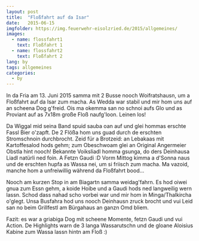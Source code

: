 ```yaml
---
layout: post
title:  "Floßfahrt auf da Isar"
date:   2015-06-15
imgfolder: https://img.feuerwehr-eisolzried.de/2015/allgemeines/
images:
  - name: flossfahrt1
    text: Floßfahrt 1
  - name: flossfahrt2
    text: Floßfahrt 2
lang: by
tags: allgemeines
categories:
  - by
---
```

In da Fria am 13. Juni 2015 samma mit 2 Busse nooch Woifratshausn, um a Floßfahrt auf da Isar zum macha. As Wedda war stabil und mir hom uns auf an scheena Dog g'freid. Ois ma okemma san no schnoi aufs Glo und as Proviant auf as 7x18m große Floß naufg'loon. Leinen los!

Da Wiggal mid seina Band spuid sauba oan auf und glei hommas erschte Fassl Bier o'zapft. De 2 Flößa hom uns guad durch de erschten Stromschnoin durchbrocht. Zeid für a Brotzeid: an Lebakaas mit Kartoffesalod hods gehm; zum Obeschwoam glei an Original Angermeier Obstla hint nooch! Bekannte Voiksliadl homma gsunga, do ders Deinhausa Liadl natürli ned foin. A Fetzn Gaudi :D Vorm Mittog kimma a d'Sonna naus und de erschten hupfa as Wassa nei, um si friisch zum macha. Ma vazoid, manche hom a unfreiwillig während da Floßfahrt bood...

Nooch am kurzen Stop in am Biagartn samma weidag'fahrn. Es hod oiwei gnua zum Essn gehm, a koide Hoibe und a Gaudi hods ned langweilig wern lassn. Schod dass nahad scho vorbei war und mir hom in Minga/Thalkircha o'glegt. Unsa Busfahra hod uns nooch Deinhausn zruck brocht und vui Leid san no beim Grillfestl am Bürgahaus an ganzn Omd bliem.

Fazit: es war a griabiga Dog mit scheene Momente, fetzn Gaudi und vui Action. De Highlights warn de 3 langa Wassarutschn und de gloane Aloisius Kabine zum Wassa lassn hintn am Floß :)
